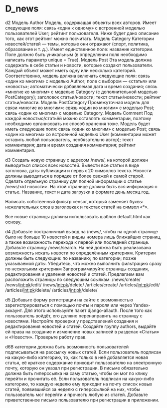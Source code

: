 # D_news
d2
Модель Author
Модель, содержащая объекты всех авторов.
Имеет следующие поля:
cвязь «один к одному» с встроенной моделью пользователей User;
рейтинг пользователя. Ниже будет дано описание того, как этот рейтинг можно посчитать.
Модель Category
Категории новостей/статей — темы, которые они отражают (спорт, политика, образование и т. д.). Имеет единственное поле: название категории. Поле должно быть уникальным (в определении поля необходимо написать параметр unique = True).
Модель Post
Эта модель должна содержать в себе статьи и новости, которые создают пользователи. Каждый объект может иметь одну или несколько категорий.
Соответственно, модель должна включать следующие поля:
связь «один ко многим» с моделью Author;
поле с выбором — «статья» или «новость»;
автоматически добавляемая дата и время создания;
связь «многие ко многим» с моделью Category (с дополнительной моделью PostCategory);
заголовок статьи/новости;
текст статьи/новости;
рейтинг статьи/новости.
Модель PostCategory
Промежуточная модель для связи «многие ко многим»:
связь «один ко многим» с моделью Post;
связь «один ко многим» с моделью Category.
Модель Comment
Под каждой новостью/статьёй можно оставлять комментарии, поэтому необходимо организовать их способ хранения тоже.
Модель будет иметь следующие поля:
связь «один ко многим» с моделью Post;
связь «один ко многим» со встроенной моделью User (комментарии может оставить любой пользователь, необязательно автор);
текст комментария;
дата и время создания комментария;
рейтинг комментария.

d3
Создать новую страницу с адресом /news/, на которой должен выводиться список всех новостей.
Вывести все статьи в виде заголовка, даты публикации и первых 20 символов текста.
Новости должны выводиться в порядке от более свежей к самой старой.
Сделать отдельную страницу для полной информации о статье /news/<id новости>.
На этой странице должна быть вся информация о статье. Название, текст и дата загрузки в формате день.месяц.год.

Написать собственный фильтр censor, который заменяет буквы нежелательных слов в заголовках и текстах статей на символ «*».

Все новые страницы должны использовать шаблон default.html как основу.

d4 
Добавьте постраничный вывод на /news/, чтобы на одной странице было не больше 10 новостей и видны номера лишь ближайших страниц, а также возможность перехода к первой или последней странице.
Добавьте страницу /news/search. На ней должна быть реализована возможность искать новости по определённым критериям. Критерии должны быть следующие:
по названию;
по категории;
позже указываемой даты.
Убедитесь, что можно выполнить фильтрацию сразу по нескольким критериям
Запрограммируйте страницы создания, редактирования и удаления новостей и статей. Предлагаем вам расположить страницы по следующим ссылкам:
/news/create/
/news/<int:pk>/edit/
/news/<int:pk>/delete/
/articles/create/
/articles/<int:pk>/edit/
/articles/<int:pk>/delete/
/articles/<int:pk>/delete/

d5 Добавьте форму регистрации на сайте с возможностью зарегистрироваться с помощью почты и пароля или через Yandex-аккаунт. Для этого используйте пакет django-allauth. После того как пользователь войдёт, его должно перенаправить на страницу с новостями.
Настройте проверки у представлений создания и редактирования новостей и статей. Создайте группу authors, выдайте ей права на создание и изменение новых записей в разделах «Статьи» и «Новости».
Проверьте работу прав.


d6В категории должна быть возможность пользователей подписываться на рассылку новых статей.
Если пользователь подписан на какую-либо категорию, то, как только в неё добавляется новая статья, её краткое содержание приходит пользователю на электронную почту, которую он указал при регистрации. В письме обязательно должна быть гиперссылка на саму статью, чтобы он мог по клику перейти и прочитать её.
Если пользователь подписан на какую-либо категорию, то каждую неделю ему приходит на почту список новых статей, появившийся за неделю с гиперссылкой на них, чтобы пользователь мог перейти и прочесть любую из статей.
Добавьте приветственное письмо пользователю при регистрации в приложении.
